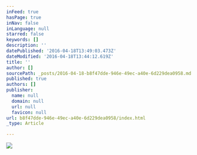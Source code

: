 ```yaml
---
inFeed: true
hasPage: true
inNav: false
inLanguage: null
starred: false
keywords: []
description: ''
datePublished: '2016-04-18T13:49:03.473Z'
dateModified: '2016-04-18T13:44:12.619Z'
title: ''
author: []
sourcePath: _posts/2016-04-18-b8f47dde-946e-49ec-a40e-6d229dea0958.md
published: true
authors: []
publisher:
  name: null
  domain: null
  url: null
  favicon: null
url: b8f47dde-946e-49ec-a40e-6d229dea0958/index.html
_type: Article

---
```

![](https://the-grid-user-content.s3-us-west-2.amazonaws.com/e67a97d4-cfdb-4baf-af21-9599bf071df3.jpg)